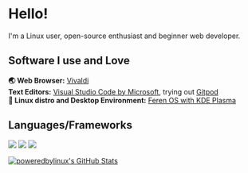 # Hello!
I'm a Linux user, open-source enthusiast and beginner web developer.
## Software I use and Love
**🌏 Web Browser:** [Vivaldi](https://vivaldi.com/)  
**Text Editors:** [Visual Studio Code by Microsoft](https://code.visualstudio.com/), trying out [Gitpod](https://www.gitpod.io)  
**🐧 Linux distro and Desktop Environment:** [Feren OS with KDE Plasma](https://ferenos.weebly.com)  
## Languages/Frameworks
<img src="https://img.shields.io/badge/html5%20-%23E34F26.svg?&style=for-the-badge&logo=html5&logoColor=white"> <img src="https://img.shields.io/badge/css3%20-%231572B6.svg?&style=for-the-badge&logo=css3&logoColor=white"> <img src="https://img.shields.io/badge/javascript%20-ffdd00.svg?&style=for-the-badge&logo=javascript&logoColor=black">  
  
[![poweredbylinux's GitHub Stats](https://github-readme-stats.vercel.app/api?username=poweredbylinux)](https://github.com/poweredbylinux)
